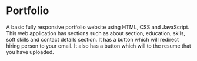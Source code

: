 # Portfolio
A basic fully responsive portfolio website using HTML, CSS and JavaScript.
This web application has sections such as  about section, education, skils, soft skills and contact details section.
It has a button which will redirect hiring person to your email.
It also has a button which will to the resume that you have uploaded.

